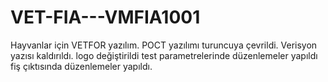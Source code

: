 # VET-FIA---VMFIA1001

Hayvanlar için VETFOR yazılım. 
POCT yazılımı turuncuya çevrildi.
Verisyon yazısı kaldırıldı.
logo değiştirildi
test parametrelerinde düzenlemeler yapıldı
fiş çıktısında düzenlemeler yapıldı.
